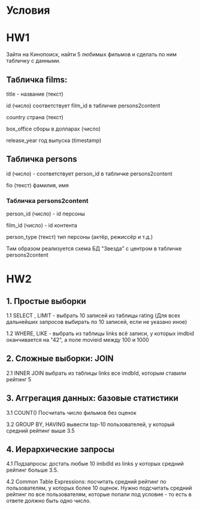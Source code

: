 # Условия

# HW1 

Зайти на Кинопоиск, найти 5 любимых фильмов и сделать по ним табличку с данными.
## Табличка films:

title - название (текст)

id (число) соответствует film_id в табличке persons2content

country страна (текст)

box_office сборы в долларах (число)

release_year год выпуска (timestamp)


## Табличка persons

id (число) - соответствует person_id в табличке persons2content

fio (текст) фамилия, имя


### Табличка persons2content

person_id (число) - id персоны

film_id (число) - id контента

person_type (текст) тип персоны (актёр, режиссёр и т.д.)

Тим образом реализуется схема БД "Звезда" с центром в табличке persons2content



# HW2

## 1. Простые выборки

1.1 SELECT , LIMIT - выбрать 10 записей из таблицы rating (Для всех дальнейших запросов выбирать по 10 записей, если не указано иное)

1.2 WHERE, LIKE - выбрать из таблицы links всё записи, у которых imdbid оканчивается на "42", а поле movieid между 100 и 1000


## 2. Сложные выборки: JOIN

2.1 INNER JOIN выбрать из таблицы links все imdbId, которым ставили рейтинг 5


## 3. Аггрегация данных: базовые статистики

3.1 COUNT() Посчитать число фильмов без оценок

3.2 GROUP BY, HAVING вывести top-10 пользователей, у который средний рейтинг выше 3.5


## 4. Иерархические запросы

4.1 Подзапросы: достать любые 10 imbdId из links у которых средний рейтинг больше 3.5.

4.2 Common Table Expressions: посчитать средний рейтинг по пользователям, у которых более 10 оценок. Нужно подсчитать средний рейтинг по все пользователям, которые попали под условие - то есть в ответе должно быть одно число.


